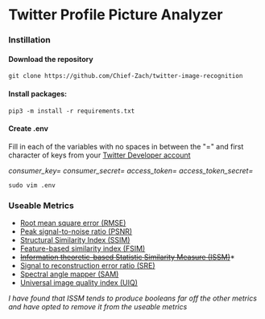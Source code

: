 # Twitter Profile Picture Analyzer

### Instillation
#### Download the repository
```
git clone https://github.com/Chief-Zach/twitter-image-recognition 
```

#### Install packages:
```
pip3 -m install -r requirements.txt
```

#### Create .env
Fill in each of the variables with no spaces in between the "=" and first character of keys from your [Twitter Developer
account](https://developer.twitter.com/en)

_consumer_key=_
_consumer_secret=_
_access_token=_
_access_token_secret=_

```
sudo vim .env
```

### Useable Metrics 
- [Root mean square error (RMSE)](https://en.wikipedia.org/wiki/Root-mean-square_deviation)
- [Peak signal-to-noise ratio (PSNR)](https://en.wikipedia.org/wiki/Peak_signal-to-noise_ratio)
- [Structural Similarity Index (SSIM)](https://en.wikipedia.org/wiki/Structural_similarity)
- [Feature-based similarity index (FSIM)](https://www4.comp.polyu.edu.hk/~cslzhang/IQA/TIP_IQA_FSIM.pdf)
- ~~[Information theoretic-based Statistic Similarity Measure (ISSM)](https://www.tandfonline.com/doi/full/10.1080/22797254.2019.1628617)~~*
- [Signal to reconstruction error ratio (SRE)](https://www.sciencedirect.com/science/article/abs/pii/S0924271618302636)
- [Spectral angle mapper (SAM)](https://ntrs.nasa.gov/citations/19940012238)
- [Universal image quality index (UIQ)](https://ece.uwaterloo.ca/~z70wang/publications/quality_2c.pdf)

*I have found that ISSM tends to produce booleans far off the other metrics and have opted to remove it from the useable
metrics*
